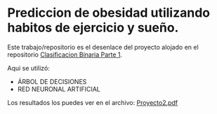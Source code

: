 # Prediccion de obesidad utilizando habitos de ejercicio y sueño.

Este trabajo/repositorio es el desenlace del proyecto alojado en el repositorio [Clasificacion Binaria Parte 1](https://github.com/noeam/clasifbin_pt1).

Aqui se utilizó:
- ÁRBOL DE DECISIONES
- RED NEURONAL ARTIFICIAL

Los resultados los puedes ver en el archivo: [Proyecto2.pdf](https://github.com/noeam/proyecto_pt2/blob/main/Clasificacion_Binaria.pdf)
